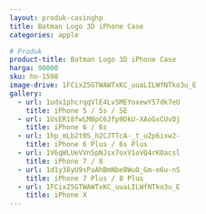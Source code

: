 ```yaml
---
layout: produk-casinghp
title: Batman Logo 3D iPhone Case
categories: apple

# Produk
product-title: Batman Logo 3D iPhone Case
harga: 90000
sku: hn-1598
image-drive: 1FCixZ5GTWAWTxKC_uuaLILWfNTko3u_E
gallery:
  - url: 1udx1phcrqqVlE4Lv5MEYoxewY57dk7eU
    title: iPhone 5 / 5s / SE
  - url: 1UsER18fwLMBpC6Jfp9DkU-XAoGxCUvDj
    title: iPhone 6 / 6s
  - url: 1hp_mLb2t0S_h2CJTTcA-_t_u2p6ixw2-
    title: iPhone 6 Plus / 6s Plus
  - url: 1V6qWLUeVVn5pNJsx7oxV1oVQ4rKOacsl
    title: iPhone 7 / 8
  - url: 1d1y38yU9sPaAhBmNbeBWuO_Gm-e6u-nS
    title: iPhone 7 Plus / 8 Plus
  - url: 1FCixZ5GTWAWTxKC_uuaLILWfNTko3u_E
    title: iPhone X
---
```

